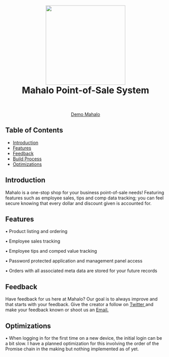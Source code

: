 <h1 align="center"><img align="center" width="250" height="250" src='https://user-images.githubusercontent.com/71289948/230172397-03e0167b-2d5a-4e76-bcc3-0ed52af2ef53.png'></img>
<div>Mahalo Point-of-Sale System</div></h1> <br>
<p align="center">
  <a href="https://point-of-sale-client-topaz.vercel.app/login">
  Demo Mahalo
  </a>
</p>



<!-- START doctoc generated TOC please keep comment here to allow auto update -->
<!-- DON'T EDIT THIS SECTION, INSTEAD RE-RUN doctoc TO UPDATE -->
## Table of Contents

- [Introduction](#introduction)
- [Features](#features)
- [Feedback](#feedback)
- [Build Process](#feedback)
- [Optimizations](#optimizations)

<!-- END doctoc generated TOC please keep comment here to allow auto update -->

## Introduction
Mahalo is a one-stop shop for your business point-of-sale needs! Featuring features such as employee sales, tips and comp data tracking; you can feel secure knowing that every dollar and discount given is accounted for. 


## Features
• Product listing and ordering

• Employee sales tracking

• Employee tips and comped value tracking

• Password protected application and management panel access

• Orders with all associated meta data are stored for your future records

## Feedback
Have feedback for us here at Mahalo? Our goal is to always improve and that starts with your feedback. Give the creator a follow on <a href="https://twitter.com/jcintron_">
  Twitter
  </a> and make your feedback known or shoot us an <a href = "mailto: jgdevelopment6@gmail.com">Email.</a>  

## Optimizations 
• When logging in for the first time on a new device, the initial login can be a bit slow.
I have a planned optimization for this involving the order of the Promise chain in the making but nothing implemented as of yet.
